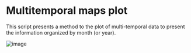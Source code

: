 # Multitemporal maps plot 

This script presents a method to the plot of multi-temporal data to present the information organized by month (or year).

![image](https://user-images.githubusercontent.com/60663771/204534485-dde8c048-ce50-41f7-8529-20ff46fdae7f.png)
